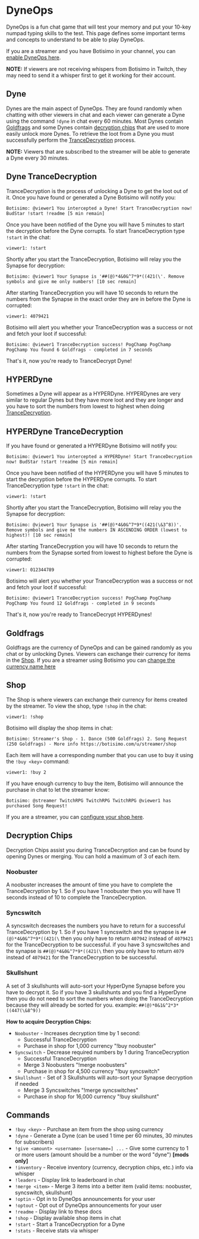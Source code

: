 # DyneOps

DyneOps is a fun chat game that will test your memory and put your 10-key numpad typing skills to the test. This page defines some important terms and concepts to understand to be able to play DyneOps.

If you are a streamer and you have Botisimo in your channel, you can [enable DyneOps here](https://botisimo.com/account/dyneops).

**NOTE:** If viewers are not receiving whispers from Botisimo in Twitch, they may need to send it a whisper first to get it working for their account.

## Dyne

Dynes are the main aspect of DyneOps. They are found randomly when chatting with other viewers in chat and each viewer can generate a Dyne using the command `!dyne` in chat every 60 minutes. Most Dynes contain [Goldfrags](#goldfrags) and some Dynes contain [decryption chips](#decryption-chips) that are used to more easily unlock more Dynes. To retrieve the loot from a Dyne you must successfully perform the [TranceDecryption](#dyne-trancedecryption) process.

**NOTE:** Viewers that are subscribed to the streamer will be able to generate a Dyne every 30 minutes.

## Dyne TranceDecryption

TranceDecryption is the process of unlocking a Dyne to get the loot out of it. Once you have found or generated a Dyne Botisimo will notify you:

```
Botisimo: @viewer1 You intercepted a Dyne! Start TranceDecryption now! BudStar !start !readme [5 min remain]
```

Once you have been notified of the Dyne you will have 5 minutes to start the decryption before the Dyne corrupts. To start TranceDecryption type `!start` in the chat:

```
viewer1: !start
```

Shortly after you start the TranceDecryption, Botisimo will relay you the Synapse for decryption:

```
Botisimo: @viewer1 Your Synapse is '##(@)*4&0&^7*9*((421(\'. Remove symbols and give me only numbers! [10 sec remain]
```

After starting TranceDecryption you will have 10 seconds to return the numbers from the Synapse in the exact order they are in before the Dyne is corrupted:

```
viewer1: 4079421
```

Botisimo will alert you whether your TranceDecryption was a success or not and fetch your loot if successful:

```
Botisimo: @viewer1 TranceDecryption success! PogChamp PogChamp PogChamp You found 6 Goldfrags - completed in 7 seconds
```

That's it, now you're ready to TranceDecrypt Dyne!

## HYPERDyne

Sometimes a Dyne will appear as a HYPERDyne. HYPERDynes are very similar to regular Dynes but they have more loot and they are longer and you have to sort the numbers from lowest to highest when doing [TranceDecryption](#hyperdyne-trancedecryption).

## HYPERDyne TranceDecryption

If you have found or generated a HYPERDyne Botisimo will notify you:

```
Botisimo: @viewer1 You intercepted a HYPERDyne! Start TranceDecryption now! BudStar !start !readme [5 min remain]
```

Once you have been notified of the HYPERDyne you will have 5 minutes to start the decryption before the HYPERDyne corrupts. To start TranceDecryption type `!start` in the chat:

```
viewer1: !start
```

Shortly after you start the TranceDecryption, Botisimo will relay you the Synapse for decryption:

```
Botisimo: @viewer1 Your Synapse is '##(@)*4&0&^7*9*((421(\&3^8))'. Remove symbols and give me the numbers IN ASCENDING ORDER (lowest to highest)! [10 sec remain]
```

After starting TranceDecryption you will have 10 seconds to return the numbers from the Synapse sorted from lowest to highest before the Dyne is corrupted:

```
viewer1: 012344789
```

Botisimo will alert you whether your TranceDecryption was a success or not and fetch your loot if successful:

```
Botisimo: @viewer1 TranceDecryption success! PogChamp PogChamp PogChamp You found 12 Goldfrags - completed in 9 seconds
```

That's it, now you're ready to TranceDecrypt HYPERDynes!

## Goldfrags

Goldfrags are the currency of DyneOps and can be gained randomly as you chat or by unlocking Dynes. Viewers can exchange their currency for items in the [Shop](#shop). If you are a streamer using Botisimo you can [change the currency name here](https://botisimo.com/account/settings)

## Shop

The Shop is where viewers can exchange their currency for items created by the streamer. To view the shop, type `!shop` in the chat:

```
viewer1: !shop
```

Botisimo will display the shop items in chat:

```
Botisimo: Streamer's Shop - 1. Dance (500 Goldfrags) 2. Song Request (250 Goldfrags) - More info https://botisimo.com/u/streamer/shop
```

Each item will have a corresponding number that you can use to buy it using the `!buy <key>` command:

```
viewer1: !buy 2
```

If you have enough currency to buy the item, Botisimo will announce the purchase in chat to let the streamer know:

```
Botisimo: @streamer TwitchRPG TwitchRPG TwitchRPG @viewer1 has purchased Song Request!
```

If you are a streamer, you can [configure your shop here](https://botisimo.com/account/shop).

## Decryption Chips

Decryption Chips assist you during TranceDecryption and can be found by opening Dynes or merging. You can hold a maximum of 3 of each item.

### Noobuster

A noobuster increases the amount of time you have to complete the TranceDecryption by 1. So if you have 1 noobuster then you will have 11 seconds instead of 10 to complete the TranceDecryption.

### Syncswitch

A syncswitch decreases the numbers you have to return for a successful TranceDecryption by 1. So if you have 1 syncswitch and the synapse is `##(@)*4&0&^7*9*((421(\` then you only have to return `407942` instead of `4079421` for the TranceDecryption to be successful. if you have 3 syncswitches and the synapse is `##(@)*4&0&^7*9*((421(\` then you only have to return `4079` instead of `4079421` for the TranceDecryption to be successful.

### Skullshunt

A set of 3 skullshunts will auto-sort your HyperDyne Synapse before you have to decrypt it. So if you have 3 skullshunts and you find a HyperDyne then you do not need to sort the numbers when doing the TranceDecryption because they will already be sorted for you. example: `##(@)*0&1&^2*3*((447(\&8^9))`

**How to acquire Decryption Chips:**

  - `Noobuster` - Increases decryption time by 1 second:
    - Successful TranceDecryption
    - Purchase in shop for 1,000 currency "!buy noobuster"
  - `Syncswitch` - Decrease required numbers by 1 during TranceDecryption
    - Successful TranceDecryption
    - Merge 3 Noobusters "!merge noobusters"
    - Purchase in shop for 4,500 currency "!buy syncswitch"
  - `Skullshunt` - Set of 3 Skullshunts will auto-sort your Synapse decryption if needed
    - Merge 3 Syncswitches "!merge syncswitches"
    - Purchase in shop for 16,000 currency "!buy skullshunt"

## Commands

  - `!buy <key>` - Purchase an item from the shop using currency
  - `!dyne` - Generate a Dyne (can be used 1 time per 60 minutes, 30 minutes for subscribers)
  - `!give <amount> <username> [username=] ...` - Give some currency to 1 or more users (amount should be a number or the word "dyne") **[mods only]**
  - `!inventory` - Receive inventory (currency, decryption chips, etc.) info via whisper
  - `!leaders` - Display link to leaderboard in chat
  - `!merge <item>` - Merge 3 items into a better item (valid items: noobuster, syncswitch, skullshunt)
  - `!optin` - Opt in to DyneOps announcements for your user
  - `!optout` - Opt out of DyneOps announcements for your user
  - `!readme` - Display link to these docs
  - `!shop` - Display available shop items in chat
  - `!start` - Start a TranceDecryption for a Dyne
  - `!stats` - Receive stats via whisper
